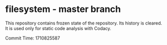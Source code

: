 # filesystem - master branch

This repository contains frozen state of the repository.
Its history is cleared. It is used only for static code
analysis with Codacy.

Commit Time: 1710825587